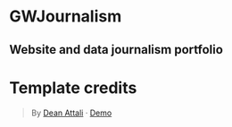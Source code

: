 # GWJournalism

## Website and data journalism portfolio



# Template credits

> By [Dean Attali](https://deanattali.com) &middot; [Demo](https://beautifuljekyll.com/)


